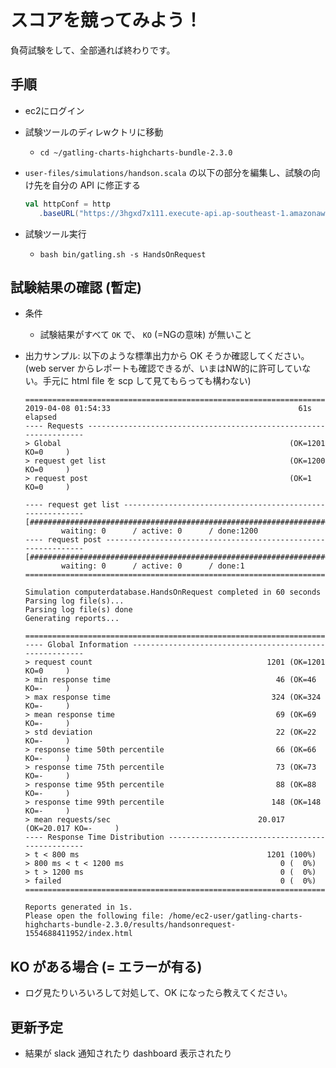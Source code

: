 # スコアを競ってみよう！
負荷試験をして、全部通れば終わりです。

## 手順
- ec2にログイン

- 試験ツールのディレwクトリに移動
    - `cd ~/gatling-charts-highcharts-bundle-2.3.0`

- `user-files/simulations/handson.scala` の以下の部分を編集し、試験の向け先を自分の API に修正する
    ```scala
    val httpConf = http
       .baseURL("https://3hgxd7x111.execute-api.ap-southeast-1.amazonaws.com/")  // ここ
    ```

- 試験ツール実行
    - `bash bin/gatling.sh -s HandsOnRequest`


## 試験結果の確認 (暫定)
- 条件
    - 試験結果がすべて `OK` で、 `KO` (=NGの意味) が無いこと

- 出力サンプル: 以下のような標準出力から OK そうか確認してください。 (web server からレポートも確認できるが、いまはNW的に許可していない。手元に html file を scp して見てもらっても構わない)
    ```
    ================================================================================
    2019-04-08 01:54:33                                          61s elapsed
    ---- Requests ------------------------------------------------------------------
    > Global                                                   (OK=1201   KO=0     )
    > request get list                                         (OK=1200   KO=0     )
    > request post                                             (OK=1      KO=0     )

    ---- request get list ----------------------------------------------------------
    [##########################################################################]100%
            waiting: 0      / active: 0      / done:1200
    ---- request post --------------------------------------------------------------
    [##########################################################################]100%
            waiting: 0      / active: 0      / done:1
    ================================================================================

    Simulation computerdatabase.HandsOnRequest completed in 60 seconds
    Parsing log file(s)...
    Parsing log file(s) done
    Generating reports...

    ================================================================================
    ---- Global Information --------------------------------------------------------
    > request count                                       1201 (OK=1201   KO=0     )
    > min response time                                     46 (OK=46     KO=-     )
    > max response time                                    324 (OK=324    KO=-     )
    > mean response time                                    69 (OK=69     KO=-     )
    > std deviation                                         22 (OK=22     KO=-     )
    > response time 50th percentile                         66 (OK=66     KO=-     )
    > response time 75th percentile                         73 (OK=73     KO=-     )
    > response time 95th percentile                         88 (OK=88     KO=-     )
    > response time 99th percentile                        148 (OK=148    KO=-     )
    > mean requests/sec                                 20.017 (OK=20.017 KO=-     )
    ---- Response Time Distribution ------------------------------------------------
    > t < 800 ms                                          1201 (100%)
    > 800 ms < t < 1200 ms                                   0 (  0%)
    > t > 1200 ms                                            0 (  0%)
    > failed                                                 0 (  0%)
    ================================================================================

    Reports generated in 1s.
    Please open the following file: /home/ec2-user/gatling-charts-highcharts-bundle-2.3.0/results/handsonrequest-1554688411952/index.html
    ```

## KO がある場合 (= エラーが有る)
- ログ見たりいろいろして対処して、OK になったら教えてください。

## 更新予定
- 結果が slack 通知されたり dashboard 表示されたり


